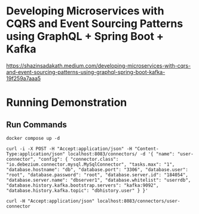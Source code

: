 Developing Microservices with CQRS and Event Sourcing Patterns using GraphQL + Spring Boot + Kafka
================================

https://shazinsadakath.medium.com/developing-microservices-with-cqrs-and-event-sourcing-patterns-using-graphql-spring-boot-kafka-19f259a7aaa5

# Running Demonstration


Run Commands
------

`docker compose up -d`

`curl -i -X POST -H "Accept:application/json" -H "Content-Type:application/json" localhost:8083/connectors/ -d '{ "name": "user-connector", "config": { "connector.class": "io.debezium.connector.mysql.MySqlConnector", "tasks.max": "1", "database.hostname": "db", "database.port": "3306", "database.user": "root", "database.password": "root", "database.server.id": "184054", "database.server.name": "dbserver1", "database.whitelist": "userrdb", "database.history.kafka.bootstrap.servers": "kafka:9092", "database.history.kafka.topic": "dbhistory.user" } }'`

`curl -H "Accept:application/json" localhost:8083/connectors/user-connector`

